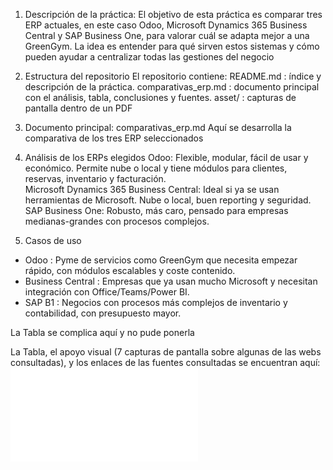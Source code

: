 1. Descripción de la práctica:
El objetivo de esta práctica es comparar tres ERP actuales, en este caso Odoo, Microsoft Dynamics 365 Business Central y SAP Business One, para valorar cuál se adapta mejor a una GreenGym. La idea es entender para qué sirven estos sistemas y cómo pueden ayudar a centralizar todas las gestiones del negocio

2. Estructura del repositorio
El repositorio contiene:
README.md : índice y descripción de la práctica.
comparativas_erp.md : documento principal con el análisis, tabla, conclusiones y fuentes.
asset/ : capturas de pantalla dentro de un PDF

3. Documento principal: comparativas_erp.md
Aquí se desarrolla la comparativa de los tres ERP seleccionados

4. Análisis de los ERPs elegidos
Odoo: Flexible, modular, fácil de usar y económico. Permite nube o local y tiene módulos para clientes, reservas, inventario y facturación.  
Microsoft Dynamics 365 Business Central: Ideal si ya se usan herramientas de Microsoft. Nube o local, buen reporting y seguridad.  
SAP Business One: Robusto, más caro, pensado para empresas medianas-grandes con procesos complejos.

5. Casos de uso
- Odoo : Pyme de servicios como GreenGym que necesita empezar rápido, con módulos escalables y coste contenido.  
- Business Central : Empresas que ya usan mucho Microsoft y necesitan integración con Office/Teams/Power BI.  
- SAP B1 : Negocios con procesos más complejos de inventario y contabilidad, con presupuesto mayor.


La Tabla se complica aquí y no pude ponerla


La Tabla, el apoyo visual (7 capturas de pantalla sobre algunas de las webs consultadas), y los enlaces de las fuentes consultadas se encuentran aquí:  ![Recursos del .md](./asset/ERPs_fotos_fuentes_tabla.pdf)

